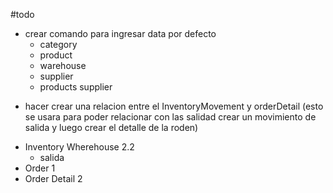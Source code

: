 #todo

- crear comando para ingresar data por defecto
  - category
  - product
  - warehouse
  - supplier
  - products supplier

<!-- - add field uuid for use it as references to the forms created -->
- hacer crear una relacion entre el InventoryMovement y orderDetail (esto se usara para poder relacionar con las salidad crear un movimiento de salida y luego crear el detalle de la roden)

<!-- part 2 -->
- Inventory Wherehouse 2.2
  - salida
- Order 1
- Order Detail 2
